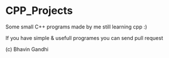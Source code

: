 CPP_Projects
============================================

Some small C++ programs made by me 
still learning cpp :)

If you have simple & usefull programes you can send pull request

(c) Bhavin Gandhi
